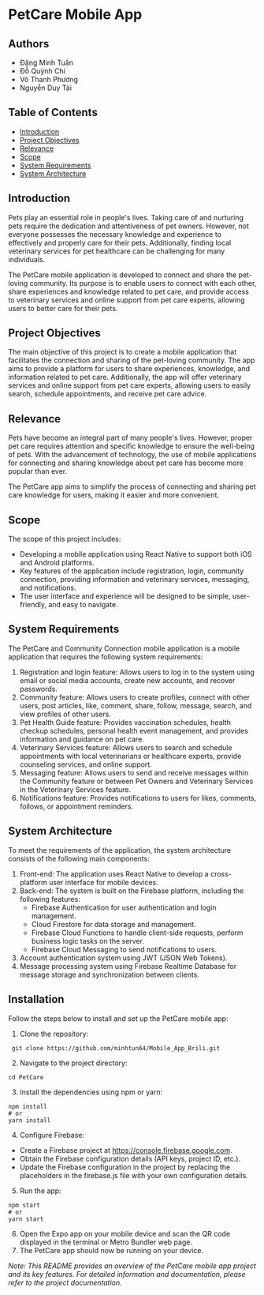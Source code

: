 # PetCare Mobile App

## Authors
* Đặng Minh Tuấn
* Đỗ Quỳnh Chi
* Võ Thanh Phương
* Nguyễn Duy Tài

## Table of Contents
* [Introduction](#introduction)
* [Project Objectives](#project-objectives)
* [Relevance](#relevance)
* [Scope](#scope)
* [System Requirements](#system-requirements)
* [System Architecture](#system-architecture)

## Introduction <a id="introduction"></a>
Pets play an essential role in people's lives. Taking care of and nurturing pets require the dedication and attentiveness of pet owners. However, not everyone possesses the necessary knowledge and experience to effectively and properly care for their pets. Additionally, finding local veterinary services for pet healthcare can be challenging for many individuals.

The PetCare mobile application is developed to connect and share the pet-loving community. Its purpose is to enable users to connect with each other, share experiences and knowledge related to pet care, and provide access to veterinary services and online support from pet care experts, allowing users to better care for their pets.

## Project Objectives <a id="project-objectives"></a>
The main objective of this project is to create a mobile application that facilitates the connection and sharing of the pet-loving community. The app aims to provide a platform for users to share experiences, knowledge, and information related to pet care. Additionally, the app will offer veterinary services and online support from pet care experts, allowing users to easily search, schedule appointments, and receive pet care advice.

## Relevance <a id="relevance"></a>
Pets have become an integral part of many people's lives. However, proper pet care requires attention and specific knowledge to ensure the well-being of pets. With the advancement of technology, the use of mobile applications for connecting and sharing knowledge about pet care has become more popular than ever.

The PetCare app aims to simplify the process of connecting and sharing pet care knowledge for users, making it easier and more convenient.

## Scope <a id="scope"></a>
The scope of this project includes:

* Developing a mobile application using React Native to support both iOS and Android platforms.
* Key features of the application include registration, login, community connection, providing information and veterinary services, messaging, and notifications.
* The user interface and experience will be designed to be simple, user-friendly, and easy to navigate.

## System Requirements <a id="system-requirements"></a>
The PetCare and Community Connection mobile application is a mobile application that requires the following system requirements:

1.  Registration and login feature: Allows users to log in to the system using email or social media accounts, create new accounts, and recover passwords.
2.  Community feature: Allows users to create profiles, connect with other users, post articles, like, comment, share, follow, message, search, and view profiles of other users.
3.  Pet Health Guide feature: Provides vaccination schedules, health checkup schedules, personal health event management, and provides information and guidance on pet care.
4.  Veterinary Services feature: Allows users to search and schedule appointments with local veterinarians or healthcare experts, provide counseling services, and online support.
5.  Messaging feature: Allows users to send and receive messages within the Community feature or between Pet Owners and Veterinary Services in the Veterinary Services feature.
6.  Notifications feature: Provides notifications to users for likes, comments, follows, or appointment reminders.

## System Architecture <a id="system-architecture"></a>
To meet the requirements of the application, the system architecture consists of the following main components:

1.  Front-end: The application uses React Native to develop a cross-platform user interface for mobile devices.
2.  Back-end: The system is built on the Firebase platform, including the following features:
    * Firebase Authentication for user authentication and login management.
    * Cloud Firestore for data storage and management.
    * Firebase Cloud Functions to handle client-side requests, perform business logic tasks on the server.
    * Firebase Cloud Messaging to send notifications to users.
3. Account authentication system using JWT (JSON Web Tokens).
4. Message processing system using Firebase Realtime Database for message storage and synchronization between clients.

## Installation
Follow the steps below to install and set up the PetCare mobile app:

1. Clone the repository:

  ```
   git clone https://github.com/minhtun64/Mobile_App_Brili.git
  ```
2. Navigate to the project directory:
  ```
  cd PetCare
  ```
3. Install the dependencies using npm or yarn:
  ```
  npm install
  # or
  yarn install
  ```
4. Configure Firebase:
* Create a Firebase project at https://console.firebase.google.com.
* Obtain the Firebase configuration details (API keys, project ID, etc.).
* Update the Firebase configuration in the project by replacing the placeholders in the firebase.js file with your own configuration details.
5. Run the app:
  ```
  npm start
  # or
  yarn start
  ```
6. Open the Expo app on your mobile device and scan the QR code displayed in the terminal or Metro Bundler web page.
7. The PetCare app should now be running on your device.

*Note: This README provides an overview of the PetCare mobile app project and its key features. For detailed information and documentation, please refer to the project documentation.*
